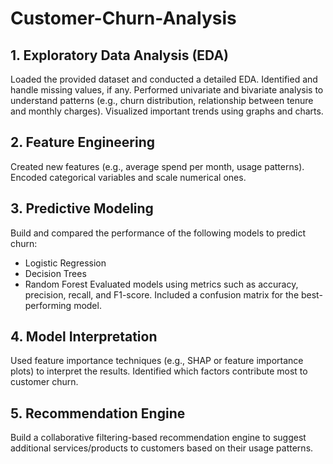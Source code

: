 # Customer-Churn-Analysis

## 1. Exploratory Data Analysis (EDA)
Loaded the provided dataset and conducted a detailed EDA.
Identified and handle missing values, if any.
Performed univariate and bivariate analysis to understand patterns (e.g., churn distribution, relationship between tenure and monthly charges).
Visualized important trends using graphs and charts.
## 2. Feature Engineering
Created new features (e.g., average spend per month, usage patterns).
Encoded categorical variables and scale numerical ones.
## 3. Predictive Modeling
Build and compared the performance of the following models to predict churn:
- Logistic Regression
- Decision Trees
- Random Forest
Evaluated models using metrics such as accuracy, precision, recall, and F1-score.
Included a confusion matrix for the best-performing model.
## 4. Model Interpretation
Used feature importance techniques (e.g., SHAP or feature importance plots) to interpret the results.
Identified which factors contribute most to customer churn.
## 5. Recommendation Engine
Build a collaborative filtering-based recommendation engine to suggest additional services/products to customers based on their usage patterns.

